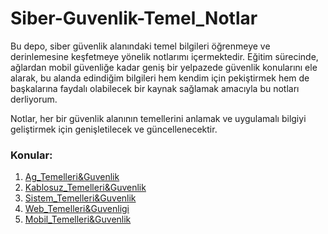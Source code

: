 # Siber-Guvenlik-Temel_Notlar
Bu depo, siber güvenlik alanındaki temel bilgileri öğrenmeye ve derinlemesine keşfetmeye yönelik notlarımı içermektedir. Eğitim sürecinde, ağlardan mobil güvenliğe kadar geniş bir yelpazede güvenlik konularını ele alarak, bu alanda edindiğim bilgileri hem kendim için pekiştirmek hem de başkalarına faydalı olabilecek bir kaynak sağlamak amacıyla bu notları derliyorum. 

Notlar, her bir güvenlik alanının temellerini anlamak ve uygulamalı bilgiyi geliştirmek için genişletilecek ve güncellenecektir.

### Konular:
1. [Ag_Temelleri&Guvenlik](#)
2. [Kablosuz_Temelleri&Guvenlik](#)
3. [Sistem_Temelleri&Guvenlik](#)
4. [Web_Temelleri&Guvenligi](#)
5. [Mobil_Temelleri&Guvenlik](#)
